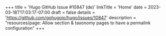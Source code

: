 +++
title = 'Hugo GitHub Issue #10847 (de)'
linkTitle = 'Home'
date = 2023-03-18T17:03:17-07:00
draft = false
details = 'https://github.com/gohugoio/hugo/issues/10847'
description = "resources/page: Allow section & taxonomy pages to have a permalink configuration"
+++
